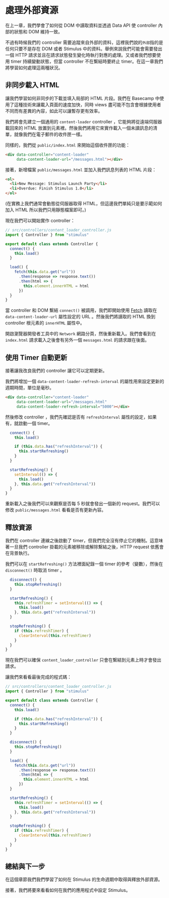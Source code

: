 # 處理外部資源

在上一章，我們學會了如何從 DOM 中讀取資料並透過 Data API 使 controller 內部的狀態和 DOM 維持一致。

不過有時候我們的 controller 需要追蹤來自外部的資料，這裡我們說的`外部`指的是任何只要不是存在 DOM 或者 Stimulus 中的資料。舉例來說我們可能會需要發出一個 HTTP 請求並且在請求狀態發生變化時執行對應的處理。又或者我們想要使用 timer 持續變動狀態，但當 controller 不在繫結時要終止 timer。在這一章我們將學習如何處理這兩種狀況。

## 非同步載入 HTML

讓我們學習如何非同步的下載並填入局部的 HTML 片段。我們在 Basecamp 中使用了這種技術來讓載入頁面的速度加快，同時 views 盡可能不包含會根據使用者不同而有差異的內容，如此可以讓暫存更有效率。  

我們將會先建立一個通用的 `content-loader` controller ，它能夠將從遠端伺服器載回來的 HTML 放置到元素裡。然後我們將用它來實作載入一個未讀訊息的清單，就像我們在電子郵件的收件匣一樣。

同樣的，我們從 `public/index.html` 來開始這個收件匣的功能：

```html
<div data-controller="content-loader"
     data-content-loader-url="/messages.html"></div>
```

接著，新增檔案 `public/messages.html` 並加入我們訊息列表的 HTML 片段：

```html
<ol>
  <li>New Message: Stimulus Launch Party</li>
  <li>Overdue: Finish Stimulus 1.0</li>
</ol>
```

(在實務上我們通常會動態從伺服器取得 HTML，但這邊我們單純只是要示範如何加入 HTML 所以我們只用靜態檔案即可。)

現在我們可以開始實作 controller：

```js
// src/controllers/content_loader_controller.js
import { Controller } from "stimulus"

export default class extends Controller {
  connect() {
    this.load()
  }

  load() {
    fetch(this.data.get("url"))
      .then(response => response.text())
      .then(html => {
        this.element.innerHTML = html
      })
  }
}
```

當 controller 和 DOM 繫結 `connect()` 被調用，我們即開始使用 [Fetch](https://developer.mozilla.org/en-US/docs/Web/API/Fetch_API/Using_Fetch) 讀取在 `data-content-loader-url` 屬性設定的 URL 。然後我們將讀取的 HTML 換到 controller 根元素的 `innerHTML` 屬性中。

開啟瀏覽器開發者工具中的 `Network` 網路分頁，然後重新載入。我們會看到在 `index.html` 請求載入之後會有另外一個 `messages.html` 的請求跟在後面。

## 使用 Timer 自動更新

接著讓我改良我們的 controller 讓它可以定期更新。

我們將增加一個 `data-content-loader-refresh-interval` 的屬性用來設定更新的週期時間，單位是毫秒。

```html
<div data-controller="content-loader"
     data-content-loader-url="/messages.html"
     data-content-loader-refresh-interval="5000"></div>
```

然後修改 controller ，我們先確認是否有 `refreshInterval` 屬性的設定，如果有，就啟動一個 timer。

```js
  connect() {
    this.load()

    if (this.data.has("refreshInterval")) {
      this.startRefreshing()
    }
  }

  startRefreshing() {
    setInterval(() => {
      this.load()
    }, this.data.get("refreshInterval"))
  }
}
```

重新載入之後我們可以來觀察是否每 5 秒就會發出一個新的 request。我們可以修改 `public/messages.html` 看看是否有更新內容。

## 釋放資源

我們在 controller 連線之後啟動了 timer，但我們完全沒有停止它的機制。這意味著一旦我們 controller 掛載的元素被移除或解除繫結之後，HTTP request 依舊會在背景執行。

我們可以在 `startRefreshing()` 方法裡面紀錄一個 timer 的參考（變數），然後在 `disconnect()` 時取消 timer 。

```js
  disconnect() {
    this.stopRefreshing()
  }

  startRefreshing() {
    this.refreshTimer = setInterval(() => {
      this.load()
    }, this.data.get("refreshInterval"))
  }

  stopRefreshing() {
    if (this.refreshTimer) {
      clearInterval(this.refreshTimer)
    }
  }
}
```

現在我們可以確保 `content_loader_controller` 只會在繫結到元素上時才會發出請求。 

讓我們來看看最後完成的程式碼：

```js
// src/controllers/content_loader_controller.js
import { Controller } from "stimulus"

export default class extends Controller {
  connect() {
    this.load()

    if (this.data.has("refreshInterval")) {
      this.startRefreshing()
    }
  }

  disconnect() {
    this.stopRefreshing()
  }

  load() {
    fetch(this.data.get("url"))
      .then(response => response.text())
      .then(html => {
        this.element.innerHTML = html
      })
  }

  startRefreshing() {
    this.refreshTimer = setInterval(() => {
      this.load()
    }, this.data.get("refreshInterval"))
  }

  stopRefreshing() {
    if (this.refreshTimer) {
      clearInterval(this.refreshTimer)
    }
  }
}
```

## 總結與下一步

在這個章節我們我們學習了如何在 Stimulus 的生命週期中取得與釋放外部資源。

接著，我們將要來看看如何在我們的應用程式中設定 Stimulus。
